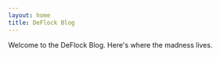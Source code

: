 ```yaml
---
layout: home
title: DeFlock Blog
---
```


Welcome to the DeFlock Blog. Here's where the madness lives.
